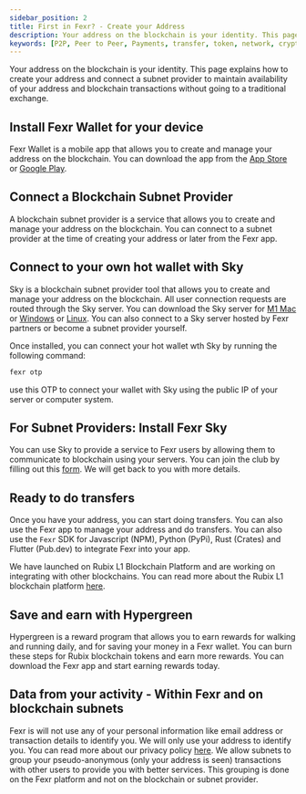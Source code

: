 ```yaml
---
sidebar_position: 2
title: First in Fexr? - Create your Address
description: Your address on the blockchain is your identity. This page explains how to create your address and connect a subnet provider to maintain availability of your address and blockchain transactions without going to a traditional exchange.
keywords: [P2P, Peer to Peer, Payments, transfer, token, network, cryptocurrency, software, blockchain]
---
```


Your address on the blockchain is your identity. This page explains how to create your address and connect a subnet provider to maintain availability of your address and blockchain transactions without going to a traditional exchange.

## Install Fexr Wallet for your device

Fexr Wallet is a mobile app that allows you to create and manage your address on the blockchain. You can download the app from the [App Store](https://apps.apple.com/app/fexr-wallet/id1631128786) or [Google Play](https://play.google.com/store/apps/details?id=com.getfexr.core).

## Connect a Blockchain Subnet Provider

A blockchain subnet provider is a service that allows you to create and manage your address on the blockchain. You can connect to a subnet provider at the time of creating your address or later from the Fexr app.

## Connect to your own hot wallet with Sky

Sky is a blockchain subnet provider tool that allows you to create and manage your address on the blockchain. All user connection requests are routed through the Sky server. You can download the Sky server for [M1 Mac](https://github.com/getfexr/sky/releases/download/0.1.0/fexrsky-amd64-darwin) or [Windows](https://github.com/getfexr/sky/releases/download/0.1.0/fexrsky-amd64.exe) or [Linux](https://github.com/getfexr/sky/releases/download/0.1.0/fexrsky-386-linux). You can also connect to a Sky server hosted by Fexr partners or become a subnet provider yourself.

Once installed, you can connect your hot wallet wth Sky by running the following command:

```bash
fexr otp
```

use this OTP to connect your wallet with Sky using the public IP of your server or computer system.


## For Subnet Providers: Install Fexr Sky

You can use Sky to provide a service to Fexr users by allowing them to communicate to blockchain using your servers. You can join the club by filling out this [form](https://getfexr.com/apply). We will get back to you with more details.

## Ready to do transfers

Once you have your address, you can start doing transfers. You can also use the Fexr app to manage your address and do transfers. You can also use the `Fexr` SDK for Javascript (NPM), Python (PyPi), Rust (Crates) and Flutter (Pub.dev) to integrate Fexr into your app.

We have launched on Rubix L1 Blockchain Platform and are working on integrating with other blockchains. You can read more about the Rubix L1 blockchain platform [here](https://rubix.net/).

## Save and earn with Hypergreen

Hypergreen is a reward program that allows you to earn rewards for walking and running daily, and for saving your money in a Fexr wallet. You can burn these steps for Rubix blockchain tokens and earn more rewards. You can download the Fexr app and start earning rewards today.

## Data from your activity - Within Fexr and on blockchain subnets

Fexr is will not use any of your personal information like email address or transaction details to identify you. We will only use your address to identify you. You can read more about our privacy policy [here](https://getfexr.com/privacy). We allow subnets to group your pseudo-anonymous (only your address is seen) transactions with other users to provide you with better services. This grouping is done on the Fexr platform and not on the blockchain or subnet provider. 